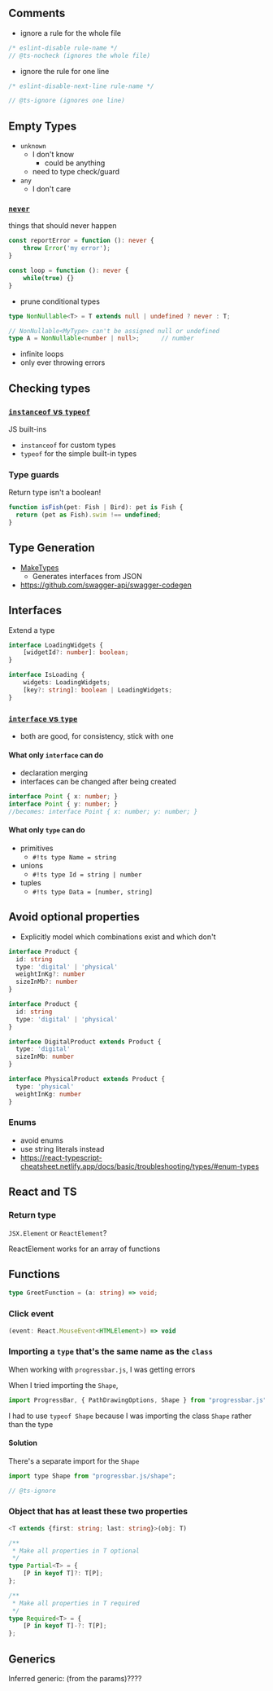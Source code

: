## Comments

- ignore a rule for the whole file
```javascript
/* eslint-disable rule-name */
// @ts-nocheck (ignores the whole file)
```

- ignore the rule for one line

```javascript
/* eslint-disable-next-line rule-name */

// @ts-ignore (ignores one line)
```

## Empty Types

- `unknown`
    - I don't know
        - could be anything
    - need to type check/guard
- `any`
    - I don't care

### [`never`](https://stackoverflow.com/a/54243343/8479344)

things that should never happen

```ts
const reportError = function (): never {
    throw Error('my error');
}

const loop = function (): never {
    while(true) {}
}
```

- prune conditional types

```ts
type NonNullable<T> = T extends null | undefined ? never : T;

// NonNullable<MyType> can't be assigned null or undefined
type A = NonNullable<number | null>;      // number
```

- infinite loops
- only ever throwing errors


## Checking types

### [`instanceof` vs `typeof`](https://stackoverflow.com/a/6625960/8479344)

JS built-ins

- `instanceof` for custom types
- `typeof` for the simple built-in types


### Type guards

Return type isn't a boolean!

```ts
function isFish(pet: Fish | Bird): pet is Fish {
  return (pet as Fish).swim !== undefined;
}
```

## Type Generation

- [MakeTypes](https://jvilk.com/MakeTypes/)
    - Generates interfaces from JSON
- https://github.com/swagger-api/swagger-codegen


## Interfaces

Extend a type

```ts
interface LoadingWidgets {
    [widgetId?: number]: boolean;
}

interface IsLoading {
    widgets: LoadingWidgets;
    [key?: string]: boolean | LoadingWidgets;
}
```

### [`interface` vs `type`](https://www.typescriptlang.org/docs/handbook/2/everyday-types.html#differences-between-type-aliases-and-interfaces)

- both are good, for consistency, stick with one

#### What only `interface` can do

- declaration merging
- interfaces can be changed after being created

```ts
interface Point { x: number; }
interface Point { y: number; }
//becomes: interface Point { x: number; y: number; }
```

#### What only `type` can do

- primitives
    - `#!ts type Name = string`
- unions
    - `#!ts type Id = string | number`
- tuples
    - `#!ts type Data = [number, string]`


## Avoid optional properties

- Explicitly model which combinations exist and which don't

```ts
interface Product {
  id: string
  type: 'digital' | 'physical'
  weightInKg?: number
  sizeInMb?: number
}
```

```ts
interface Product {
  id: string
  type: 'digital' | 'physical'
}

interface DigitalProduct extends Product {
  type: 'digital'
  sizeInMb: number
}

interface PhysicalProduct extends Product {
  type: 'physical'
  weightInKg: number
}
```

### Enums

- avoid enums
- use string literals instead
- https://react-typescript-cheatsheet.netlify.app/docs/basic/troubleshooting/types/#enum-types


## React and TS

### Return type

`JSX.Element` or `ReactElement`?

ReactElement works for an array of functions

## Functions

```typescript
type GreetFunction = (a: string) => void;
```

### Click event

```typescript
(event: React.MouseEvent<HTMLElement>) => void
```

### Importing a `type` that's the same name as the `class`

When working with `progressbar.js`, I was getting errors

When I tried importing the `Shape`,

```jsx
import ProgressBar, { PathDrawingOptions, Shape } from "progressbar.js";
```

I had to use `typeof Shape` because I was importing the class `Shape` rather than the type

#### Solution

There's a separate import for the `Shape`

```jsx
import type Shape from "progressbar.js/shape";
```

```typescript
// @ts-ignore
```

### Object that has at least these two properties

```typescript
<T extends {first: string; last: string}>(obj: T)
```

```typescript
/**
 * Make all properties in T optional
 */
type Partial<T> = {
    [P in keyof T]?: T[P];
};
```

```typescript
/**
 * Make all properties in T required
 */
type Required<T> = {
    [P in keyof T]-?: T[P];
};
```


## Generics

Inferred generic: (from the params)????